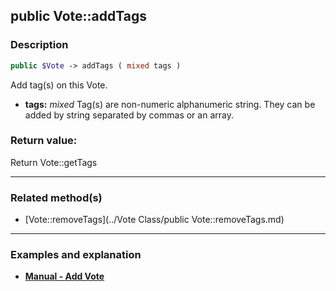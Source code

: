 ## public Vote::addTags

### Description    

```php
public $Vote -> addTags ( mixed tags )
```

Add tag(s) on this Vote.    
- **tags:** *mixed* Tag(s) are non-numeric alphanumeric string. They can be added by string separated by commas or an array.



### Return value:   

Return Vote::getTags


---------------------------------------

### Related method(s)      

* [Vote::removeTags](../Vote Class/public Vote::removeTags.md)    

---------------------------------------

### Examples and explanation

* **[Manual - Add Vote](https://github.com/julien-boudry/Condorcet/wiki/II-%23-B.-Vote-management-%23-1.-Add-Vote)**    
